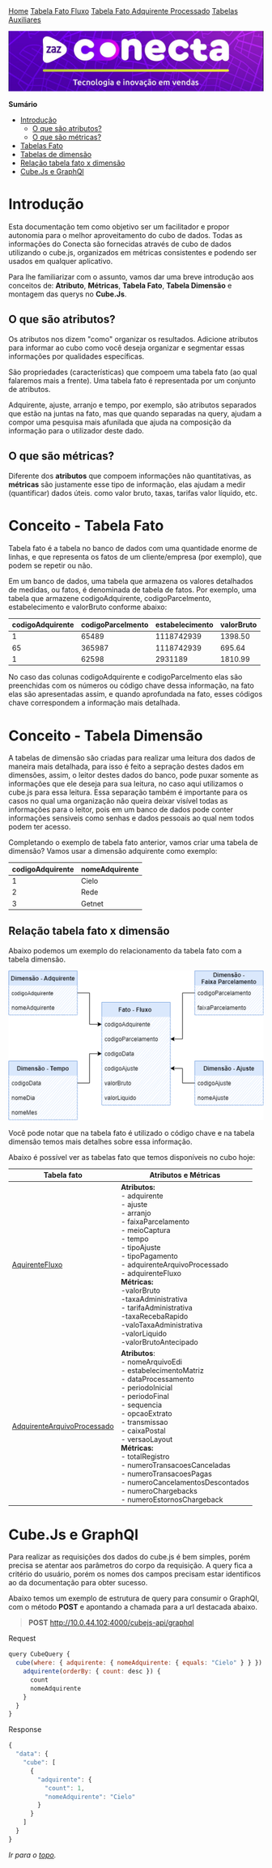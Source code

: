 <div class="sidebar">
  <a class="active" href="https://zazccordeiro.github.io/schema/">Home</a>
  <a href="https://zazccordeiro.github.io/schema/docFatoFluxo.html">Tabela Fato Fluxo</a>
  <a href="https://zazccordeiro.github.io/schema/docFatoArquivoProcessado.html">Tabela Fato Adquirente Processado</a>
  <a href="https://zazccordeiro.github.io/schema/docTabelaAuxiliar.html">Tabelas Auxiliares</a>
</div>

![ZAZ Conecta](img/conecta.jpg)

  <summary><strong>Sumário</strong></summary>

  * [Introdução](#introdução)
    * [O que são atributos?](#o-que-são-atributos)
    * [O que são métricas?](#o-que-são-métricas)
  * [Tabelas Fato](#conceito---tabela-fato)
  * [Tabelas de dimensão](#conceito---tabela-dimensão)
  * [Relação tabela fato x dimensão](#relação-tabela-fato-x-dimensão)
  * [Cube.Js e GraphQl](#cubejs-e-graphql)

# Introdução

Esta documentação tem como objetivo ser um facilitador e propor autonomia para o melhor aproveitamento do cubo de dados.
Todas as informações do Conecta são fornecidas através de cubo de dados utilizando o cube.js, organizados em métricas consistentes e podendo ser usados em qualquer aplicativo.

Para lhe familiarizar com o assunto, vamos dar uma breve introdução aos conceitos de: **Atributo**, **Métricas**, **Tabela Fato**, **Tabela Dimensão** e montagem das querys no **Cube.Js**.

## O que são atributos?

Os atributos nos dizem "como" organizar os resultados. Adicione atributos para informar ao cubo como você deseja organizar e segmentar essas informações por qualidades específicas.

São propriedades (características) que compoem uma tabela fato (ao qual falaremos mais a frente). Uma tabela fato é representada por um conjunto de atributos. 

Adquirente, ajuste, arranjo e tempo, por exemplo, são atributos separados que estão na juntas na fato, mas que quando separadas na query, ajudam a compor uma pesquisa mais afunilada que ajuda na composição da informação para o utilizador deste dado.

## O que são métricas?

Diferente dos **atributos** que compoem informações não quantitativas, as **métricas** são justamente esse tipo de informação, elas ajudam a medir (quantificar) dados úteis. como valor bruto, taxas, tarifas valor líquido, etc.

# Conceito - Tabela Fato

Tabela fato é a tabela no banco de dados com uma quantidade enorme de linhas, e que representa os fatos de um cliente/empresa (por exemplo), que podem se repetir ou não.

Em um banco de dados, uma tabela que armazena os valores detalhados de medidas, ou fatos, é denominada de tabela de fatos. Por exemplo, uma tabela que armazene codigoAdquirente, codigoParcelmento, estabelecimento e valorBruto conforme abaixo: 

codigoAdquirente | codigoParcelmento | estabelecimento | valorBruto 
---------------  | ----------------- | --------------- | ----------
1 | 65489 | 1118742939 | 1398.50
65 | 365987 | 1118742939 | 695.64
1 | 62598 | 2931189 |  1810.99

No caso das colunas codigoAdquirente e codigoParcelmento elas são preenchidas com os números ou código chave dessa informação, na fato elas são apresentadas assim, e quando aprofundada na fato, esses códigos chave correspondem a informação mais detalhada.

# Conceito - Tabela Dimensão

A tabelas de dimensão são criadas para realizar uma leitura dos dados de maneira mais detalhada, para isso é feito a sepração destes dados em dimensões, assim, o leitor destes dados do banco, pode puxar somente as informações que ele deseja para sua leitura, no caso aqui utilizamos o cube.js para essa leitura.
Essa separação também é importante para os casos no qual uma organização não queira deixar visível todas as informações para o leitor, pois em um banco de dados pode conter informações sensiveis como senhas e dados pessoais ao qual nem todos podem ter acesso.

Completando o exemplo de tabela fato anterior, vamos criar uma tabela de dimensão? 
Vamos usar a dimensão adquirente como exemplo:

codigoAdquirente | nomeAdquirente 
---------------  | -------------- 
  1 | Cielo
  2 | Rede
  3 | Getnet


## Relação tabela fato x dimensão

Abaixo podemos um exemplo do relacionamento da tabela fato com a tabela dimensão.

![Tabela fato x dimensão](img/novoDiagram.png)

Você pode notar que na tabela fato é utilizado o código chave e na tabela dimensão temos mais detalhes sobre essa informação.

Abaixo é possível ver as tabelas fato que temos disponíveis no cubo hoje:


Tabela fato |    Atributos e Métricas
----------- | ------------------------------------
[AquirenteFluxo](docFatoFluxo.md#introdução) | **Atributos:** <br> - adquirente <br> - ajuste <br> - arranjo <br> - faixaParcelamento <br> - meioCaptura <br> - tempo <br> - tipoAjuste <br> - tipoPagamento <br> - adquirenteArquivoProcessado <br> - adquirenteFluxo <br> **Métricas:** <br> -valorBruto <br> -taxaAdministrativa <br> - tarifaAdministrativa <br> -taxaRecebaRapido <br> -valoTaxaAdministrativa <br> -valorLiquido <br> -valorBrutoAntecipado
[AdquirenteArquivoProcessado](docFatoArquivoProcessado.md#introdução) | **Atributos**: <br> - nomeArquivoEdi <br> - estabelecimentoMatriz <br> - dataProcessamento <br> - periodoInicial <br> - periodoFinal <br> - sequencia <br> - opcaoExtrato <br> - transmissao <br> - caixaPostal <br> - versaoLayout <br> **Métricas:** <br> - totalRegistro <br> - numeroTransacoesCanceladas <br> - numeroTransacoesPagas <br> - numeroCancelamentosDescontados <br> - numeroChargebacks <br> - numeroEstornosChargeback


# Cube.Js e GraphQl

Para realizar as requisições dos dados do cube.js é bem simples, porém precisa se atentar aos parâmetros do corpo da requisição.
A query fica a critério do usuário, porém os nomes dos campos precisam estar identificos ao da documentação para obter sucesso.

Abaixo temos um exemplo de estrutura de query para consumir o GraphQl, com o método **POST** e apontando a chamada para a url destacada abaixo.


> **POST** http://10.0.44.102:4000/cubejs-api/graphql 

Request
~~~javascript
query CubeQuery {
  cube(where: { adquirente: { nomeAdquirente: { equals: "Cielo" } } }) {
    adquirente(orderBy: { count: desc }) {
      count
      nomeAdquirente
    }
  }
}
~~~

Response

~~~javascript
{
  "data": {
    "cube": [
      {
        "adquirente": {
          "count": 1,
          "nomeAdquirente": "Cielo"
        }
      }
    ]
  }
}
~~~

_Ir para o [topo](#introdução)._

 <!-- END graphql-markdown -->